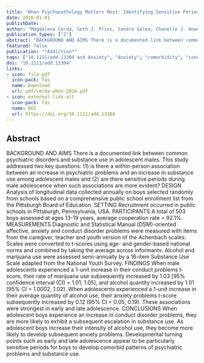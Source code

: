```yaml
---
title: "When Psychopathology Matters Most: Identifying Sensitive Periods When within-Person Changes in Conduct, Affective, and Anxiety Problems Are Associated with Male Adolescent Substance Use"
date: 2016-01-01
publishDate: 
author: "Magdalena Cerda, Seth J. Prins, Sandro Galea, Chanelle J. Howe, Dustin Pardini"
publication_types: ["2"]
abstract: "BACKGROUND AND AIMS There is a documented link between common psychiatric disorders and substance use in adolescent males. This study addressed two key questions: (1) is there a within-person association between an increase in psychiatric problems and an increase in substance use among adolescent males and (2) are there sensitive periods during male adolescence when such associations are more evident? DESIGN Analysis of longitudinal data collected annually on boys selected randomly from schools based on a comprehensive public school enrollment list from the Pittsburgh Board of Education. SETTING Recruitment occurred in public schools in Pittsburgh, Pennsylvania, USA. PARTICIPANTS A total of 503 boys assessed at ages 13-19 years, average cooperation rate = 92.1%. MEASUREMENTS Diagnostic and Statistical Manual (DSM)-oriented affective, anxiety and conduct disorder problems were measured with items from the caregiver, teacher and youth version of the Achenbach scales. Scales were converted to t-scores using age- and gender-based national norms and combined by taking the average across informants. Alcohol and marijuana use were assessed semi-annually by a 16-item Substance Use Scale adapted from the National Youth Survey. FINDINGS When male adolescents experienced a 1-unit increase in their conduct problems t-score, their rate of marijuana use subsequently increased by 1.03 [95% confidence interval (CI) = 1.01, 1.05], and alcohol quantity increased by 1.01 (95% CI = 1.0002, 1.02). When adolescents experienced a 1-unit increase in their average quantity of alcohol use, their anxiety problems t-score subsequently increased by 0.12 (95% CI = 0.05, 0.19). These associations were strongest in early and late adolescence. CONCLUSIONS When adolescent boys experience an increase in conduct disorder problems, they are more likely to exhibit a subsequent escalation in substance use. As adolescent boys increase their intensity of alcohol use, they become more likely to develop subsequent anxiety problems. Developmental turning points such as early and late adolescence appear to be particularly sensitive periods for boys to develop comorbid patterns of psychiatric problems and substance use."
featured: false
publication: "*Addiction*"
tags: ["10.1111/add.13304 and Anxiety", "Anxiety", "comorbidity", "conduct disorder", "depression", "substance use"]
doi: "10.1111/add.13304"
links:
- icon: file-pdf
  icon-pack: fas
  name: Download
  url: pdf/cerda-when-2016.pdf
- icon: external-link-alt
  icon-pack: fas
  name: DOI
  url: https://doi.org/10.1111/add.13304
---
```


## Abstract

BACKGROUND AND AIMS There is a documented link between common psychiatric disorders and substance use in adolescent males. This study addressed two key questions: (1) is there a within-person association between an increase in psychiatric problems and an increase in substance use among adolescent males and (2) are there sensitive periods during male adolescence when such associations are more evident? DESIGN Analysis of longitudinal data collected annually on boys selected randomly from schools based on a comprehensive public school enrollment list from the Pittsburgh Board of Education. SETTING Recruitment occurred in public schools in Pittsburgh, Pennsylvania, USA. PARTICIPANTS A total of 503 boys assessed at ages 13-19 years, average cooperation rate = 92.1%. MEASUREMENTS Diagnostic and Statistical Manual (DSM)-oriented affective, anxiety and conduct disorder problems were measured with items from the caregiver, teacher and youth version of the Achenbach scales. Scales were converted to t-scores using age- and gender-based national norms and combined by taking the average across informants. Alcohol and marijuana use were assessed semi-annually by a 16-item Substance Use Scale adapted from the National Youth Survey. FINDINGS When male adolescents experienced a 1-unit increase in their conduct problems t-score, their rate of marijuana use subsequently increased by 1.03 [95% confidence interval (CI) = 1.01, 1.05], and alcohol quantity increased by 1.01 (95% CI = 1.0002, 1.02). When adolescents experienced a 1-unit increase in their average quantity of alcohol use, their anxiety problems t-score subsequently increased by 0.12 (95% CI = 0.05, 0.19). These associations were strongest in early and late adolescence. CONCLUSIONS When adolescent boys experience an increase in conduct disorder problems, they are more likely to exhibit a subsequent escalation in substance use. As adolescent boys increase their intensity of alcohol use, they become more likely to develop subsequent anxiety problems. Developmental turning points such as early and late adolescence appear to be particularly sensitive periods for boys to develop comorbid patterns of psychiatric problems and substance use.
